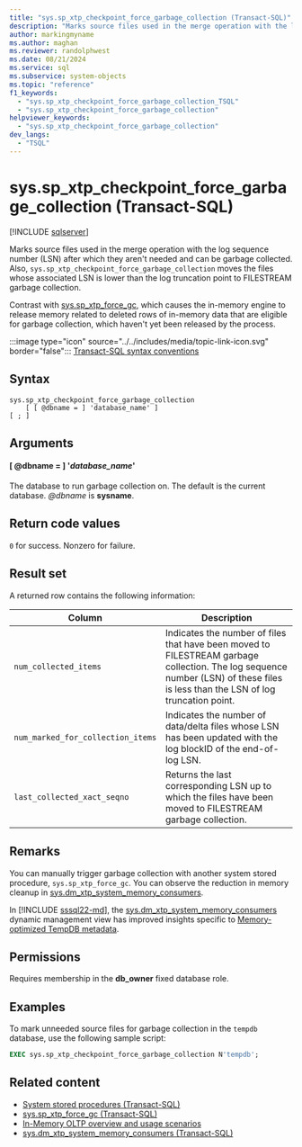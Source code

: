 ```yaml
---
title: "sys.sp_xtp_checkpoint_force_garbage_collection (Transact-SQL)"
description: "Marks source files used in the merge operation with the log sequence number (LSN) after which they aren't needed and can be garbage collected."
author: markingmyname
ms.author: maghan
ms.reviewer: randolphwest
ms.date: 08/21/2024
ms.service: sql
ms.subservice: system-objects
ms.topic: "reference"
f1_keywords:
  - "sys.sp_xtp_checkpoint_force_garbage_collection_TSQL"
  - "sys.sp_xtp_checkpoint_force_garbage_collection"
helpviewer_keywords:
  - "sys.sp_xtp_checkpoint_force_garbage_collection"
dev_langs:
  - "TSQL"
---
```

# sys.sp_xtp_checkpoint_force_garbage_collection (Transact-SQL)

[!INCLUDE [sqlserver](../../includes/applies-to-version/sqlserver.md)]

Marks source files used in the merge operation with the log sequence number (LSN) after which they aren't needed and can be garbage collected. Also, `sys.sp_xtp_checkpoint_force_garbage_collection` moves the files whose associated LSN is lower than the log truncation point to FILESTREAM garbage collection.

Contrast with [sys.sp_xtp_force_gc](sys-sp-xtp-force-gc-transact-sql.md), which causes the in-memory engine to release memory related to deleted rows of in-memory data that are eligible for garbage collection, which haven't yet been released by the process.

:::image type="icon" source="../../includes/media/topic-link-icon.svg" border="false"::: [Transact-SQL syntax conventions](../../t-sql/language-elements/transact-sql-syntax-conventions-transact-sql.md)

## Syntax

```syntaxsql
sys.sp_xtp_checkpoint_force_garbage_collection
    [ [ @dbname = ] 'database_name' ]
[ ; ]
```

## Arguments

#### [ @dbname = ] '*database_name*'

The database to run garbage collection on. The default is the current database. *@dbname* is **sysname**.

## Return code values

`0` for success. Nonzero for failure.

## Result set

A returned row contains the following information:

| Column | Description |
| --- | --- |
| `num_collected_items` | Indicates the number of files that have been moved to FILESTREAM garbage collection. The log sequence number (LSN) of these files is less than the LSN of log truncation point. |
| `num_marked_for_collection_items` | Indicates the number of data/delta files whose LSN has been updated with the log blockID of the end-of-log LSN. |
| `last_collected_xact_seqno` | Returns the last corresponding LSN up to which the files have been moved to FILESTREAM garbage collection. |

## Remarks

You can manually trigger garbage collection with another system stored procedure, `sys.sp_xtp_force_gc`. You can observe the reduction in memory cleanup in [sys.dm_xtp_system_memory_consumers](../system-dynamic-management-views/sys-dm-xtp-system-memory-consumers-transact-sql.md).

In [!INCLUDE [sssql22-md](../../includes/sssql22-md.md)], the [sys.dm_xtp_system_memory_consumers](../system-dynamic-management-views/sys-dm-xtp-system-memory-consumers-transact-sql.md) dynamic management view has improved insights specific to [Memory-optimized TempDB metadata](../databases/tempdb-database.md#memory-optimized-tempdb-metadata).

## Permissions

Requires membership in the **db_owner** fixed database role.

## Examples

To mark unneeded source files for garbage collection in the `tempdb` database, use the following sample script:

```sql
EXEC sys.sp_xtp_checkpoint_force_garbage_collection N'tempdb';
```

## Related content

- [System stored procedures (Transact-SQL)](system-stored-procedures-transact-sql.md)
- [sys.sp_xtp_force_gc (Transact-SQL)](sys-sp-xtp-force-gc-transact-sql.md)
- [In-Memory OLTP overview and usage scenarios](../in-memory-oltp/overview-and-usage-scenarios.md)
- [sys.dm_xtp_system_memory_consumers (Transact-SQL)](../system-dynamic-management-views/sys-dm-xtp-system-memory-consumers-transact-sql.md)
